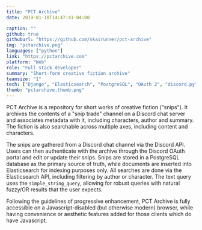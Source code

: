 ```yaml
---
title: "PCT Archive"
date: 2019-01-10T14:47:41-04:00

caption: ""
github: true
githuburl: "https://github.com/skairunner/pct-archive"
img: "pctarchive.png"
languages: ["python"]
link: "https://pctarchive.com"
platform: "Web"
role: "Full stack developer"
summary: "Short-form creative fiction archive"
teamsize: "1"
tech: ["Django", "Elasticsearch", "PostgreSQL", "OAuth 2", "discord.py"]
thumb: "pctarchive.thumb.png"
---
```


PCT Archive is a repository for short works of creative fiction ("snips"). It archives the contents of a "snip trade" channel on a Discord chat server and associates metadata with it, including characters, author and summary. The fiction is also searchable across multiple axes, including content and characters.

The snips are gathered from a Discord chat channel via the Discord API. Users can then authenticate with the archive through the Discord OAuth portal and edit or update their snips. Snips are stored in a PostgreSQL database as the primary source of truth, while documents are inserted into Elasticsearch for indexing purposes only. All searches are done via the Elasticsearch API, including filtering by author or character. The text query uses the `simple_string_query`, allowing for robust queries with natural fuzzy/OR results that the user expects.

Following the guidelines of progressive enhancement, PCT Archive is fully accessible on a Javascript-disabled (but otherwise modern) browser, while having convenience or aesthetic features added for those clients which do have Javascript.
